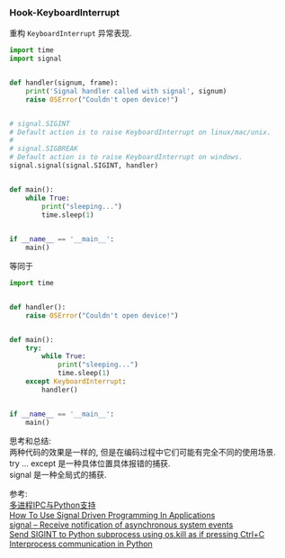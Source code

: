 ### Hook-KeyboardInterrupt
重构 `KeyboardInterrupt` 异常表现.
```python
import time
import signal


def handler(signum, frame):
    print('Signal handler called with signal', signum)
    raise OSError("Couldn't open device!")


# signal.SIGINT
# Default action is to raise KeyboardInterrupt on linux/mac/unix.
# 
# signal.SIGBREAK
# Default action is to raise KeyboardInterrupt on windows.
signal.signal(signal.SIGINT, handler)


def main():
    while True:
        print("sleeping...")
        time.sleep(1)

        
if __name__ == '__main__':
    main()
```
等同于
```python
import time


def handler():
    raise OSError("Couldn't open device!")


def main():
    try:
        while True:
            print("sleeping...")
            time.sleep(1)
    except KeyboardInterrupt:
        handler()


if __name__ == '__main__':
    main()
```

思考和总结:  
两种代码的效果是一样的, 但是在编码过程中它们可能有完全不同的使用场景.  
try ... except 是一种具体位置具体报错的捕获.  
signal 是一种全局式的捕获.  


参考:  
[多进程IPC与Python支持](https://www.cnblogs.com/rianley/p/9014017.html)   
[How To Use Signal Driven Programming In Applications](https://medium.com/fintechexplained/advanced-python-how-to-use-signal-driven-programming-in-applications-84fcb722a369)   
[signal – Receive notification of asynchronous system events](https://bip.weizmann.ac.il/course/python/PyMOTW/PyMOTW/docs/signal/index.html)   
[Send SIGINT to Python subprocess using os.kill as if pressing Ctrl+C](https://stackoverflow.com/questions/26578799/send-sigint-to-python-subprocess-using-os-kill-as-if-pressing-ctrlc)   
[Interprocess communication in Python](https://stackoverflow.com/questions/6920858/interprocess-communication-in-python)   
